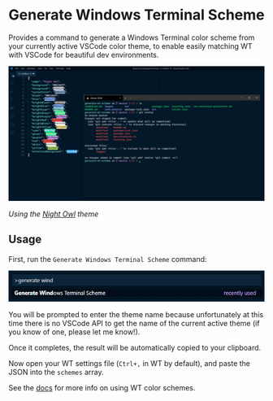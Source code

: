 # Generate Windows Terminal Scheme

Provides a command to generate a Windows Terminal color scheme from your currently active
VSCode color theme, to enable easily matching WT with VSCode for beautiful dev
environments.

![Result](./images/result.png)

_Using the [Night Owl](https://marketplace.visualstudio.com/items?itemName=sdras.night-owl) theme_

## Usage

First, run the `Generate Windows Terminal Scheme` command:

![Command](./images/command.png)

You will be prompted to enter the theme name because unfortunately at this time there is
no VSCode API to get the name of the current active theme (if you know of one, please let
me know!).

Once it completes, the result will be automatically copied to your clipboard.

Now open your WT settings file (`Ctrl+,` in WT by default), and paste the JSON into the `schemes` array.

See the
[docs](https://docs.microsoft.com/en-us/windows/terminal/customize-settings/color-schemes)
for more info on using WT color schemes.
